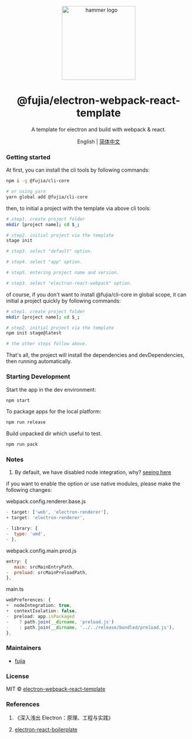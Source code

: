 <div align="center">
  <a href="https://github.com/fujia-cli/electron-webpack-react-template" target="_blank">
    <img alt="hammer logo" width="200" src="./resource/unrelease/png/256x256.png"/>
  </a>
</div>

<div align="center">
  <h1>@fujia/electron-webpack-react-template</h1>
</div>

<div align="center">

A template for electron and build with webpack & react.

</div>

<div align="center">

English | [简体中文](./README.zh-CN.md)

</div>

### Getting started

At first, you can install the cli tools by following commands:

```sh
npm i -g @fujia/cli-core

# or using yarn
yarn global add @fujia/cli-core
```

then, to initial a project with the template via above cli tools:

```sh
# step1. create project folder
mkdir [project name]; cd $_;

# step2. initial project via the template
stage init

# step3. select "default" option.

# step4. select "app" option.

# step5. entering project name and version.

# step3. select "electron-react-webpack" option.
```

of course, if you don't want to install @fujia/cli-core in global scope, it can initial a project quickly by following commands:

```sh
# step1. create project folder
mkdir [project name]; cd $_;

# step2. initial project via the template
npm init stage@latest

# the other steps follow above.
```

That's all, the project will install the dependencies and devDependencies, then running automatically.

### Starting Development

Start the app in the dev environment:

```sh
npm start
```

To package apps for the local platform:

```sh
npm run release
```

Build unpacked dir which useful to test.

```sh
npm run pack
```

### Notes

1. By default, we have disabled node integration, why? [seeing here](https://www.electronjs.org/docs/latest/tutorial/security#2-do-not-enable-nodejs-integration-for-remote-content)

if you want to enable the option or use native modules, please make the following changes:

webpack.config.renderer.base.js

```js
- target: ['web', 'electron-renderer'],
+ target: 'electron-renderer',

- library: {
-  type: 'umd',
- },
```

webpack.config.main.prod.js

```js
entry: {
   main: srcMainEntryPath,
-  preload: srcMainPreloadPath,
},
```

main.ts

```ts
webPreferences: {
+  nodeIntegration: true,
+  contextIsolation: false,
-  preload: app.isPackaged
-    ? path.join(__dirname, 'preload.js')
-    : path.join(__dirname, '../../release/bundled/preload.js'),
},
```

### Maintainers

- [fujia](https://github.com/fushenguang)

### License

MIT © [electron-webpack-react-template](https://github.com/fujia-cli/electron-webpack-react-template)

### References

1. 《深入浅出 Electron：原理、工程与实践》

2. [electron-react-boilerplate](https://electron-react-boilerplate.js.org/docs/installation/)
